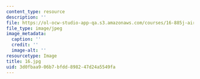 ```yaml
---
content_type: resource
description: ''
file: https://ol-ocw-studio-app-qa.s3.amazonaws.com/courses/16-885j-aircraft-systems-engineering-fall-2005/3d0fbaa906b7bfdd898247d24a5549fa_16.jpg
file_type: image/jpeg
image_metadata:
  caption: ''
  credit: ''
  image-alt: ''
resourcetype: Image
title: 16.jpg
uid: 3d0fbaa9-06b7-bfdd-8982-47d24a5549fa
---
```

